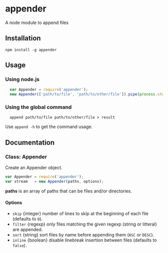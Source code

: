appender
========

A node module to append files

## Installation

```
npm install -g appender
```

## Usage

### Using node.js
```javascript
  var Appender = require('appender');
  new Appender(['path/to/file', 'path/to/other/file']).pipe(process.stdout);
```

### Using the global command
```
  append path/to/file path/to/other/file > result
```
Use `append -h` to get the command usage.

## Documentation

### Class: Appender

Create an Appender object.

```javascript
var Appender = require('appender');
var stream   = new Appender(paths, options);
```

**paths** is an array of paths that can be files and/or directories.

#### Options

* `skip` {integer} number of lines to skip at the beginning of each file (defaults to `0`).
* `filter` {regexp} only files matching the given regexp (string or litteral) are appended.
* `sort` {string} sort files by name before appending them (`ASC` or `DESC`).
* `inline` {boolean} disable linebreak insertion between files (defaults to `false`).
